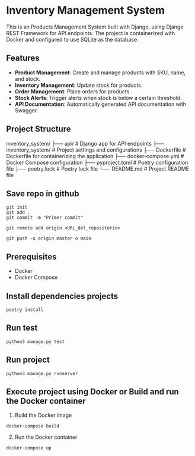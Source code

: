 
# Inventory Management System

This is an Products Management System built with Django, using Django REST Framework for API endpoints. 
The project is containerized with Docker and configured to use SQLite as the database.

## Features

- **Product Management**: Create and manage products with SKU, name, and stock.
- **Inventory Management**: Update stock for products.
- **Order Management**: Place orders for products.
- **Stock Alerts**: Trigger alerts when stock is below a certain threshold.
- **API Documentation**: Automatically generated API documentation with Swagger.

## Project Structure
inventory_system/
├── api/                    # Django app for API endpoints
├── inventory_system/       # Project settings and configurations
├── Dockerfile              # Dockerfile for containerizing the application
├── docker-compose.yml      # Docker Compose configuration
├── pyproject.toml          # Poetry configuration file
├── poetry.lock             # Poetry lock file
└── README.md               # Project README file



## Save repo in github
```
git init
git add .
git commit -m "Primer commit"

git remote add origin <URL_del_repositorio>

git push -u origin master o main
```

## Prerequisites

- Docker
- Docker Compose


## Install dependencies projects 
```
poetry install
```

## Run test
```
python3 manage.py test
```

## Run project
```
python3 manage.py runserver
```

## Execute project using Docker or Build and run the Docker container

1. Build the Docker image
```
docker-compose build
```
2. Run the Docker container
```
docker-compose up
```
